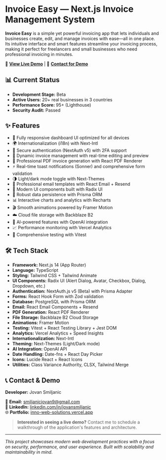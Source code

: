 # Invoice Easy — Next.js Invoice Management System

**Invoice Easy** is a simple yet powerful invoicing app that lets individuals and businesses create, edit, and manage invoices with ease—all in one place. Its intuitive interface and smart features streamline your invoicing process, making it perfect for freelancers and small businesses who need professional invoicing in minutes.

🔗 **[View Live Demo](https://invoice-easy.com)**    |    📧 **[Contact for Demo](mailto:smiljanicjovan9@gmail.com)**

## 📊 Current Status

- **Development Stage:** Beta
- **Active Users:** 20+ real businesses in 3 countries
- **Performance Score:** 95+ (Lighthouse)
- **Security Audit:** Passed

## ✨ Features

- 📱 Fully responsive dashboard UI optimized for all devices
- 🌍 Internationalization (i18n) with Next-Intl
- 🔐 Secure authentication (NextAuth v5) with 2FA support
- 📄 Dynamic invoice management with real-time editing and preview
- 🎨 Professional PDF invoice generation with React PDF Renderer
- ⚡ Real-time toast notifications (Sonner) and comprehensive form validation
- 🌗 Light/dark mode toggle with Next-Themes
- 📧 Professional email templates with React Email + Resend
- 🧩 Modern UI components built with Radix UI
- 💾 Robust data persistence with Prisma ORM
- 📊 Interactive charts and analytics with Recharts
- 🎬 Smooth animations powered by Framer Motion
- ☁️ Cloud file storage with Backblaze B2
- 🤖 AI-powered features with OpenAI integration
- 📈 Performance monitoring with Vercel Analytics
- 🧪 Comprehensive testing with Vitest

## 🛠️ Tech Stack

- **Framework:** Next.js 14 (App Router)
- **Language:** TypeScript
- **Styling:** Tailwind CSS + Tailwind Animate
- **UI Components:** Radix UI (Alert Dialog, Avatar, Checkbox, Dialog, Dropdown, etc.)
- **Authentication:** NextAuth.js v5 (Beta) with Prisma Adapter
- **Forms:** React Hook Form with Zod validation
- **Database:** PostgreSQL with Prisma ORM
- **Email:** React Email Components + Resend
- **PDF Generation:** React PDF Renderer
- **File Storage:** Backblaze B2 Cloud Storage
- **Animations:** Framer Motion
- **Testing:** Vitest + React Testing Library + Jest DOM
- **Analytics:** Vercel Analytics + Speed Insights
- **Internationalization:** Next-Intl
- **Theming:** Next-Themes (Light/Dark mode)
- **AI Integration:** OpenAI API
- **Date Handling:** Date-fns + React Day Picker
- **Icons:** Lucide React + React Icons
- **Utilities:** Class Variance Authority, CLSX, Tailwind Merge


## 📞 Contact & Demo

**Developer:** Jovan Smiljanic

📧 **Email:** smiljanicjovan9@gmail.com  
💼 **LinkedIn:** [linkedin.com/in/jovansmiljanic](https://linkedin.com/in/jovansmiljanic)  
🌐 **Portfolio:** [inno-web-solutions.vercel.app](https://inno-web-solutions.vercel.app)

> **Interested in seeing a live demo?** Contact me to schedule a walkthrough of the application's features and architecture.

---

*This project showcases modern web development practices with a focus on security, performance, and user experience. Built with scalability and maintainability in mind.*
